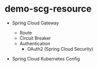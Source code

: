 # demo-scg-resource

- Spring Cloud Gateway
  - Route
  - Circuit Breaker
  - Authentication 
    - OAuth2 (Spring Cloud Security)

- Spring Cloud Kubernetes Config